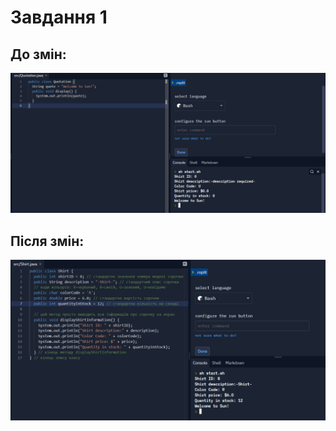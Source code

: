 # Завдання 1
## До змін:
![alt -Photo1](/Solution/task1.1.PNG)
## Після змін:
![alt -Photo1](/Solution/task1.2.PNG)